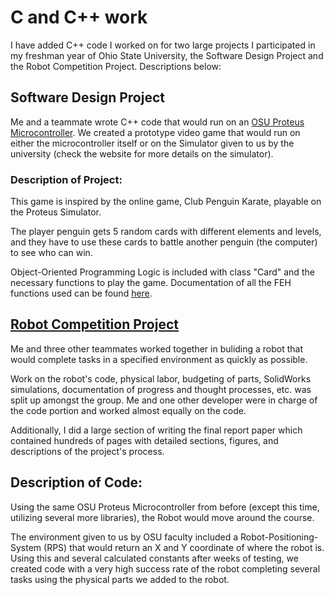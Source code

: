 # C and C++ work

I have added C++ code I worked on for two large projects I participated in my freshman year of Ohio State University, the Software Design Project and the Robot Competition Project. Descriptions below:

## Software Design Project
Me and a teammate wrote C++ code that would run on an [OSU Proteus Microcontroller](https://u.osu.edu/fehproteus/). We created a prototype video game that would run on either the microcontroller itself or on the Simulator given to us by the university (check the website for more details on the simulator).

### Description of Project:

This game is inspired by the online game, Club Penguin Karate, playable on the Proteus Simulator.

The player penguin gets 5 random cards with different elements and levels, and they have to use these cards to battle another penguin (the computer) to see who can win.

Object-Oriented Programming Logic is included with class "Card" and the necessary functions to play the game. Documentation of all the FEH functions used can be found [here](https://u.osu.edu/fehproteus/programming-syntax/).

## [Robot Competition Project](https://eed.osu.edu/academics/first-year-engineering-program/fundamentals-engineering-competitions/robotics-competition)
Me and three other teammates worked together in buliding a robot that would complete tasks in a specified environment as quickly as possible. 

Work on the robot's code, physical labor, budgeting of parts, SolidWorks simulations, documentation of progress and thought processes, etc. was split up amongst the group. Me and one other developer were in charge of the code portion and worked almost equally on the code.

Additionally, I did a large section of writing the final report paper which contained hundreds of pages with detailed sections, figures, and descriptions of the project's process.

## Description of Code:
Using the same OSU Proteus Microcontroller from before (except this time, utilizing several more libraries), the Robot would move around the course. 

The environment given to us by OSU faculty included a Robot-Positioning-System (RPS) that would return an X and Y coordinate of where the robot is. Using this and several calculated constants after weeks of testing, we created code with a very high success rate of the robot completing several tasks using the physical parts we added to the robot.